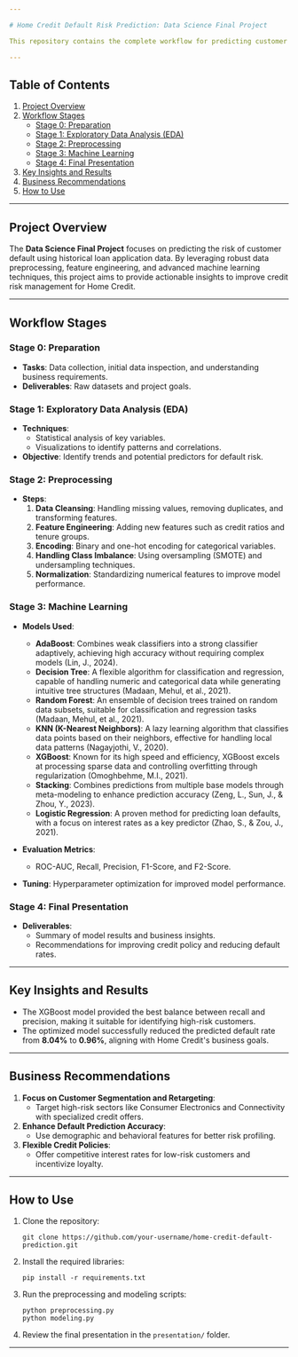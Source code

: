 ```yaml
---

# Home Credit Default Risk Prediction: Data Science Final Project

This repository contains the complete workflow for predicting customer default risk for Home Credit. The project was developed as part of the **Data Science Final Project** at **Rakamin Academy** and demonstrates a comprehensive application of data science concepts, including data preprocessing, exploratory data analysis, and machine learning.

---
```


## Table of Contents
1. [Project Overview](#project-overview)
2. [Workflow Stages](#workflow-stages)
   - [Stage 0: Preparation](#stage-0-preparation)
   - [Stage 1: Exploratory Data Analysis (EDA)](#stage-1-exploratory-data-analysis-eda)
   - [Stage 2: Preprocessing](#stage-2-preprocessing)
   - [Stage 3: Machine Learning](#stage-3-machine-learning)
   - [Stage 4: Final Presentation](#stage-4-final-presentation)
3. [Key Insights and Results](#key-insights-and-results)
4. [Business Recommendations](#business-recommendations)
5. [How to Use](#how-to-use)

---

## Project Overview

The **Data Science Final Project** focuses on predicting the risk of customer default using historical loan application data. By leveraging robust data preprocessing, feature engineering, and advanced machine learning techniques, this project aims to provide actionable insights to improve credit risk management for Home Credit.

---

## Workflow Stages

### Stage 0: Preparation
- **Tasks**: Data collection, initial data inspection, and understanding business requirements.
- **Deliverables**: Raw datasets and project goals.

### Stage 1: Exploratory Data Analysis (EDA)
- **Techniques**:
  - Statistical analysis of key variables.
  - Visualizations to identify patterns and correlations.
- **Objective**: Identify trends and potential predictors for default risk.

### Stage 2: Preprocessing
- **Steps**:
  1. **Data Cleansing**: Handling missing values, removing duplicates, and transforming features.
  2. **Feature Engineering**: Adding new features such as credit ratios and tenure groups.
  3. **Encoding**: Binary and one-hot encoding for categorical variables.
  4. **Handling Class Imbalance**: Using oversampling (SMOTE) and undersampling techniques.
  5. **Normalization**: Standardizing numerical features to improve model performance.

### Stage 3: Machine Learning
- **Models Used**:
  - **AdaBoost**: Combines weak classifiers into a strong classifier adaptively, achieving high accuracy without requiring complex models (Lin, J., 2024).
  - **Decision Tree**: A flexible algorithm for classification and regression, capable of handling numeric and categorical data while generating intuitive tree structures (Madaan, Mehul, et al., 2021).
  - **Random Forest**: An ensemble of decision trees trained on random data subsets, suitable for classification and regression tasks (Madaan, Mehul, et al., 2021).
  - **KNN (K-Nearest Neighbors)**: A lazy learning algorithm that classifies data points based on their neighbors, effective for handling local data patterns (Nagayjothi, V., 2020).
  - **XGBoost**: Known for its high speed and efficiency, XGBoost excels at processing sparse data and controlling overfitting through regularization (Omoghbehme, M.I., 2021).
  - **Stacking**: Combines predictions from multiple base models through meta-modeling to enhance prediction accuracy (Zeng, L., Sun, J., & Zhou, Y., 2023).
  - **Logistic Regression**: A proven method for predicting loan defaults, with a focus on interest rates as a key predictor (Zhao, S., & Zou, J., 2021).

- **Evaluation Metrics**:
  - ROC-AUC, Recall, Precision, F1-Score, and F2-Score.
- **Tuning**: Hyperparameter optimization for improved model performance.

### Stage 4: Final Presentation
- **Deliverables**:
  - Summary of model results and business insights.
  - Recommendations for improving credit policy and reducing default rates.

---

## Key Insights and Results

- The XGBoost model provided the best balance between recall and precision, making it suitable for identifying high-risk customers.
- The optimized model successfully reduced the predicted default rate from **8.04%** to **0.96%**, aligning with Home Credit's business goals.

---

## Business Recommendations

1. **Focus on Customer Segmentation and Retargeting**:
   - Target high-risk sectors like Consumer Electronics and Connectivity with specialized credit offers.
2. **Enhance Default Prediction Accuracy**:
   - Use demographic and behavioral features for better risk profiling.
3. **Flexible Credit Policies**:
   - Offer competitive interest rates for low-risk customers and incentivize loyalty.

---

## How to Use

1. Clone the repository:
   ```
   git clone https://github.com/your-username/home-credit-default-prediction.git
   ```
2. Install the required libraries:
   ```
   pip install -r requirements.txt
   ```
3. Run the preprocessing and modeling scripts:
   ```
   python preprocessing.py
   python modeling.py
   ```
4. Review the final presentation in the `presentation/` folder.

---
